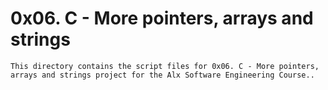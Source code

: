 # 0x06. C - More pointers, arrays and strings
	This directory contains the script files for 0x06. C - More pointers, arrays and strings project for the Alx Software Engineering Course..
